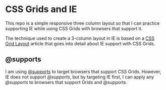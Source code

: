 # CSS Grids and IE

This repo is a simple responsive three column layout so that I can practice supporting IE while using CSS Grids with browsers that support it.

The technique used to create a 3-column layout in IE is based on a [CSS Grid Layout](https://developer.mozilla.org/en-US/docs/Web/CSS/CSS_Grid_Layout/CSS_Grid_and_Progressive_Enhancement) article that goes into detail about IE support with CSS Grids.

## @supports

I am using [@supports](https://developer.mozilla.org/en-US/docs/Web/CSS/@supports) to target browsers that support CSS Grids.  However, IE does not support *@supports*, but by targeting IE first, I can apply any *@supports* to browsers that support Grids and @supports.